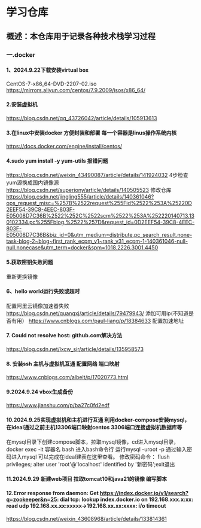 # 学习仓库
## 概述：本仓库用于记录各种技术栈学习过程
### 一.docker
####  1、2024.9.22下载安装virtual box
CentOS-7-x86_64-DVD-2207-02.iso
https://mirrors.aliyun.com/centos/7.9.2009/isos/x86_64/
#### 2.安装虚拟机
https://blog.csdn.net/qq_43726042/article/details/105913613
#### 3.在linux中安装docker 方便封装和部署 每一个容器是linus操作系统内核
https://docs.docker.com/engine/install/centos/
#### 4.sudo yum install -y yum-utils 报错问题
https://blog.csdn.net/weixin_43490087/article/details/141924032 4步检查 yum源换成国内镜像源
https://blog.csdn.net/superiony/article/details/140505523 修改仓库
https://blog.csdn.net/jingling555/article/details/140361046?ops_request_misc=%257B%2522request%255Fid%2522%253A%25220D2EEF54-39C8-4EEC-803F-E05008D7C36B%2522%252C%2522scm%2522%253A%252220140713.130102334.pc%255Fblog.%2522%257D&request_id=0D2EEF54-39C8-4EEC-803F-E05008D7C36B&biz_id=0&utm_medium=distribute.pc_search_result.none-task-blog-2~blog~first_rank_ecpm_v1~rank_v31_ecpm-1-140361046-null-null.nonecase&utm_term=docker&spm=1018.2226.3001.4450
#### 5.获取密钥失败问题
重新更换镜像
#### 6、hello world运行失败或超时
配置阿里云镜像加速器失败
https://blog.csdn.net/quanqxj/article/details/79479943/ 添加可用ip(不知道是否有用）
https://www.cnblogs.com/paul-liang/p/18384633 配置加速地址
#### 7. Could not resolve host: github.com解决方法
https://blog.csdn.net/lxcw_sir/article/details/135958573
#### 8. 安装ssh 主机与虚拟机互通 配置网络 端口映射
https://www.cnblogs.com/albelt/p/17020773.html
#### 9.2024.9.24 vbox生成备份
https://www.jianshu.com/p/ba27c0fd2edf
#### 10.2024.9.25实现虚拟机和主机进行互通 利用docker-compose安装mysql，在ideal通过之前主机13306端口映射centos 3306端口连接虚拟机数据库等
在mysql目录下创建compose脚本，拉取mysql镜像，cd进入mysql目录，
docker exec -it 容器名 bash 进入bash命令行 运行mysql -uroot -p 
通过输入密码进入mysql 可以完成在ideal建表在这里查看。
修改密码命令：
flush privileges;
alter user 'root'@'localhost' identified by '新密码';exit退出
#### 11.2024.9.29 新建web项目 拉取tomcat10和java21的镜像 编写脚本
#### 12.Error response from daemon: Get https://index.docker.io/v1/search?q=zookeeper&n=25: dial tcp: lookup index.docker.io on 192.168.xxx.x:xx: read udp 192.168.xx.xx:xxxxx->192.168.xx.xx:xxxx: i/o timeout
https://blog.csdn.net/weixin_43608968/article/details/133814361
 





